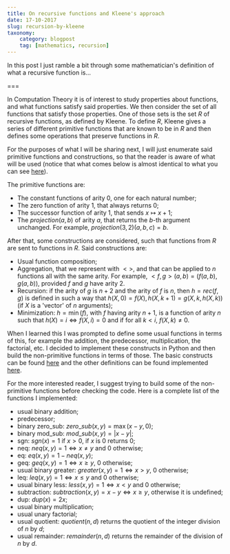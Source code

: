 ```yaml
---
title: On recursive functions and Kleene's approach
date: 17-10-2017
slug: recursion-by-kleene
taxonomy:
    category: blogpost
    tag: [mathematics, recursion]
---
```


In this post I just ramble a bit through some mathematician's definition of what a recursive function is...

===

In Computation Theory it is of interest to study properties about functions, and what functions satisfy said properties. We then consider the set of all functions that satisfy those properties. One of those sets is the set $R$ of recursive functions, as defined by Kleene. To define $R$, Kleene gives a series of different primitive functions that are known to be in $R$ and then defines some operations that preserve functions in $R$.

For the purposes of what I will be sharing next, I will just enumerate said primitive functions and constructions, so that the reader is aware of what will be used (notice that what comes below is almost identical to what you can see [here](https://en.wikipedia.org/wiki/%CE%9C-recursive_function)).

The primitive functions are:

 - The constant functions of arity 0, one for each natural number;
 - The zero function of arity 1, that always returns 0;
 - The successor function of arity 1, that sends $x \mapsto x + 1$;
 - The $projection(a, b)$ of arity $a$, that returns the $b$-th argument unchanged. For example, $projection(3,2)(a, b, c) = b$.

After that, some constructions are considered, such that functions from $R$ are sent to functions in $R$. Said constructions are:

 - Usual function composition;
 - Aggregation, that we represent with $<>$, and that can be applied to $n$ functions all with the same arity. For example, $<f, g>(a, b) = (f(a,b), g(a,b))$, provided $f$ and $g$ have arity 2.
 - Recursion: if the arity of $g$ is $n + 2$ and the arity of $f$ is $n$, then $h = rec(f, g)$ is defined in such a way that $h(X, 0) = f(X), h(X, k+1) = g(X, k, h(X, k))$ (if $X$ is a 'vector' of $n$ arguments);
 - Minimization: $h = \min(f)$, with $f$ having arity $n+1$, is a function of arity $n$ such that $h(X) = i \iff f(X, i) = 0$ and if for all $k < i$, $f(X, k) \neq 0$.

When I learned this I was prompted to define some usual functions in terms of this, for example the addition, the predecessor, multiplication, the factorial, etc. I decided to implement these constructs in Python and then build the non-primitive functions in terms of those. The basic constructs can be found [here](https://github.com/RojerGS/projects/blob/master/kleeneRecursion/basicFunctions.py) and the other definitions can be found implemented [here](https://github.com/RojerGS/projects/blob/master/kleeneRecursion/arithmetics.py).

For the more interested reader, I suggest trying to build some of the non-primitive functions before checking the code. Here is a complete list of the functions I implemented:

 - usual binary addition;
 - predecessor;
 - binary zero_sub: $zero\_sub(x, y) = \max(x-y, 0)$;
 - binary mod_sub: $mod\_sub(x, y) = |x - y|$;
 - sgn: $sgn(x) = 1$ if $x > 0$, if $x$ is 0 returns 0;
 - neq: $neq(x, y) = 1 \iff x \neq y$ and 0 otherwise;
 - eq: $eq(x, y) = 1 - neq(x, y)$;
 - geq: $geq(x, y) = 1 \iff x \geq y$, 0 otherwise;
 - usual binary greater: $greater(x, y) = 1 \iff x > y$, 0 otherwise;
 - leq: $leq(x, y) = 1 \iff x \leq y$ and 0 otherwise;
 - usual binary less: $less(x, y) = 1 \iff x < y$ and 0 otherwise;
 - subtraction: $subtraction(x, y) = x-y \iff x \geq y$, otherwise it is undefined;
 - dup: $dup(x) = 2x$;
 - usual binary multiplication;
 - usual unary factorial;
 - usual quotient: $quotient(n, d)$ returns the quotient of the integer division of $n$ by $d$;
 - usual remainder: $remainder(n, d)$ returns the remainder of the division of $n$ by $d$.
